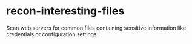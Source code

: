 # recon-interesting-files
Scan web servers for common files containing sensitive information like credentials or configuration settings.
